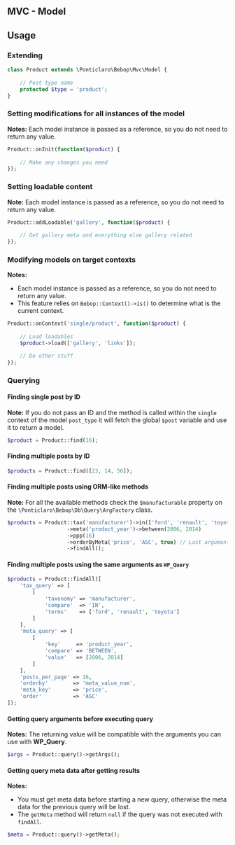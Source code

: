 MVC - Model
---

## Usage
### Extending
```php
class Product extends \Ponticlaro\Bebop\Mvc\Model {
    
    // Post type name 
    protected $type = 'product';
}
```

### Setting modifications for all instances of the model
**Notes:** Each model instance is passed as a reference, so you do not need to return any value.  

```php
Product::onInit(function($product) {
    
    // Make any changes you need
});
```

### Setting loadable content
**Note:** Each model instance is passed as a reference, so you do not need to return any value.  

```php
Product::addLoadable('gallery', function($product) {
    
    // Get gallery meta and everything else gallery related
});
```

### Modifying models on target contexts
**Notes:** 
- Each model instance is passed as a reference, so you do not need to return any value.  
- This feature relies on `Bebop::Context()->is()` to determine what is the current context.  

```php
Product::onContext('single/product', function($product) {
    
    // Load loadables
    $product->load(['gallery', 'links']);

    // Do other stuff
});
```

### Querying

#### Finding single post by ID
**Note:** If you do not pass an ID and the method is called within the `single` context of the model `post_type` it will fetch the global `$post` variable and use it to return a model.  

```php
$product = Product::find(16);
```

#### Finding multiple posts by ID
```php
$products = Product::find([23, 14, 56]);
```

#### Finding multiple posts using ORM-like methods
**Note:** For all the available methods check the `$manufacturable` property on the `\Ponticlaro\Bebop\Db\Query\ArgFactory` class.  

```php
$products = Product::tax('manufacturer')->in(['ford', 'renault', 'toyota'])
                   ->meta('product_year')->between(2006, 2014)
                   ->ppp(16)
                   ->orderByMeta('price', 'ASC', true) // Last argument defines meta values as numeric
                   ->findAll();
```

#### Finding multiple posts using the same arguments as `WP_Query`
```php
$products = Product::findAll([
    'tax_query' => [
        [
            'taxonomy' => 'manufacturer',
            'compare'  => 'IN',
            'terms'    => ['ford', 'renault', 'toyota']
        ]
    ],
    'meta_query' => [
        [
            'key'     => 'product_year',
            'compare' => 'BETWEEN',
            'value'   => [2006, 2014]
        ]
    ],
    'posts_per_page' => 16,
    'orderby'        => 'meta_value_num',
    'meta_key'       => 'price',
    'order'          => 'ASC'
]);
```

#### Getting query arguments before executing query
**Notes:** The returning value will be compatible with the arguments you can use with **WP_Query**.  

```php
$args = Product::query()->getArgs();
```

#### Getting query meta data after getting results
**Notes:** 
- You must get meta data before starting a new query, otherwise the meta data for the previous query will be lost.  
- The `getMeta` method will return `null` if the query was not executed with `findAll`.  

```php
$meta = Product::query()->getMeta();
```